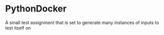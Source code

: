 # PythonDocker
A small test assignment that is set to generate many instances of inputs to test itself on
